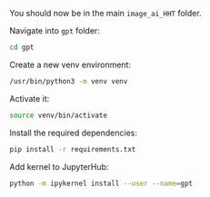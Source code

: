 You should now be in the main `image_ai_HHT` folder. 

Navigate into `gpt` folder:

```bash
cd gpt 
```

Create a new venv environment:
```bash
/usr/bin/python3 -m venv venv
```

Activate it:
```bash
source venv/bin/activate
```

Install the required dependencies:
```bash
pip install -r requirements.txt
```

Add kernel to JupyterHub:
```bash
python -m ipykernel install --user --name=gpt
```

